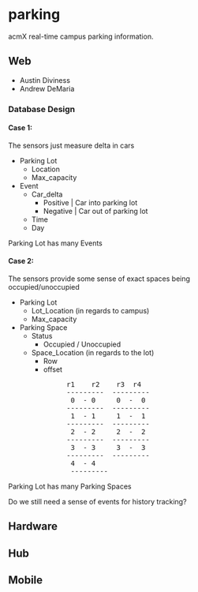 parking
============

acmX real-time campus parking information.

Web
---
  - Austin Diviness
  - Andrew DeMaria

### Database Design 
#### Case 1:
The sensors just measure delta in cars
- Parking Lot
    - Location
    - Max_capacity
- Event
    - Car_delta
        - Positive | Car into parking lot
        - Negative | Car out of parking lot
    - Time
    - Day

Parking Lot has many Events

#### Case 2:
The sensors provide some sense of exact spaces being occupied/unoccupied
- Parking Lot
    - Lot_Location (in regards to campus)
    - Max_capacity
- Parking Space
    - Status
        - Occupied / Unoccupied
    - Space_Location (in regards to the lot)
        - Row
        - offset
<pre>
              r1    r2    r3  r4
              ---------  ---------
               0  - 0     0  -  0
              ---------  ---------
               1  - 1     1  -  1
              ---------  ---------
               2  - 2     2  -  2
              ---------  ---------
               3  - 3     3  -  3
              ---------  ---------
               4  - 4  
               --------- 
</pre>

Parking Lot has many Parking Spaces

Do we still need a sense of events for history tracking?

Hardware
---

Hub
---

Mobile
---
